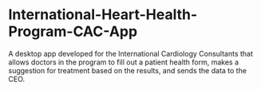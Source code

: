 # International-Heart-Health-Program-CAC-App

A desktop app developed for the International Cardiology Consultants that allows doctors in the program to fill out a patient health form, makes a suggestion
for treatment based on the results, and sends the data to the CEO.
